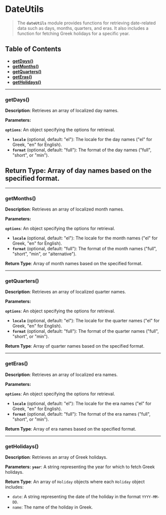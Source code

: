# DateUtils

> The **`dateUtils`** module provides functions for retrieving date-related data such as days, months, quarters, and eras. It also includes a function for fetching Greek holidays for a specific year.

## Table of Contents

- [**getDays()**](#getDays)
- [**getMonths()**](#getMonths)
- [**getQuarters()**](#getQuarters)
- [**getEras()**](#getEras)
- [**getHolidays()**](#getHolidays)

---

### getDays()<a id='getDays'></a>

**Description**: Retrieves an array of localized day names.

**Parameters:**

**`options`**: An object specifying the options for retrieval.

- **`locale`** (optional, default: "el"): The locale for the day names ("el" for Greek, "en" for English).
- **`format`** (optional, default: "full"): The format of the day names ("full", "short", or "min").

## **Return Type**: Array of day names based on the specified format.

---

### getMonths()<a id='getMonths'></a>

**Description**: Retrieves an array of localized month names.

**Parameters:**

**`options`**: An object specifying the options for retrieval.

- **`locale`** (optional, default: "el"): The locale for the month names ("el" for Greek, "en" for English).
- **`format`** (optional, default: "full"): The format of the month names ("full", "short", "min", or "alternative").

**Return Type**: Array of month names based on the specified format.

---

### getQuarters()<a id='getQuarters'></a>

**Description**: Retrieves an array of localized quarter names.

**Parameters:**

**`options`**: An object specifying the options for retrieval.

- **`locale`** (optional, default: "el"): The locale for the quarter names ("el" for Greek, "en" for English).
- **`format`** (optional, default: "full"): The format of the quarter names ("full", "short", or "min").

**Return Type**: Array of quarter names based on the specified format.

---

### getEras()<a id='getEras'></a>

**Description**: Retrieves an array of localized era names.

**Parameters:**

**`options`**: An object specifying the options for retrieval.

- **`locale`** (optional, default: "el"): The locale for the era names ("el" for Greek, "en" for English).
- **`format`** (optional, default: "full"): The format of the era names ("full", "short", or "min").

**Return Type**: Array of era names based on the specified format.

---

### getHolidays()<a id='getHolidays'></a>

**Description**: Retrieves an array of Greek holidays.

**Parameters:**
**`year`**: A string representing the year for which to fetch Greek holidays.

**Return Type**: An array of `Holiday` objects where each `Holiday` object includes:

- `date`: A string representing the date of the holiday in the format `YYYY-MM-DD`.
- `name`: The name of the holiday in Greek.

